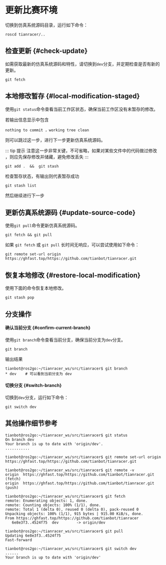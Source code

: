 # 更新比赛环境

切换到仿真系统源码目录，运行如下命令：
```shell
roscd tianracer/.. 
```

## 检查更新 {#check-update}

如需获取最新的仿真系统源码和特性，请切换到`dev`分支，并定期检查是否有新的更新。
```shell
git fetch
```

## 本地修改暂存 {#local-modification-staged}

使用`git status`命令查看当前工作区状态，确保当前工作区没有未暂存的修改。

若输出信息显示中包含

`nothing to commit ，working tree clean`

则可以跳过这一步，进行下一步更新仿真系统源码。

::: tip 提示
注意这一步非常关键，不可省略，如果对某些文件中的代码做过修改
，则应先保存修改并储藏，避免修改丢失
:::

```shell
git add .  &&  git stash
```
检查暂存状态，有输出则代表暂存成功
```shell
git stash list
```

然后继续进行下一步

## 更新仿真系统源码 {#update-source-code}

使用`git pull`命令更新仿真系统源码。
```shell
git fetch && git pull
```

如果 `git fetch` 或 `git pull` 长时间无响应，可以尝试使用如下命令：
```shell
git remote set-url origin https://ghfast.top/https://github.com/tianbot/tianracer.git
```

## 恢复本地修改 {#restore-local-modification}

使用下面的命令恢复本地修改。
```shell
git stash pop
```

## 分支操作

#### 确认当前分支 {#confirm-current-branch}

使用`git branch`命令查看当前分支，确保当前分支为`dev`分支。
   
```shell
git branch
````

输出结果

```shell
tianbot@ros2go:~/tianracer_ws/src/tianracer$ git branch
* dev    # 可以看到当前分支为 dev
```

#### 切换分支  {#switch-branch}

切换到`dev`分支，运行如下命令：
```shell
git switch dev
```

## 其他操作细节参考

```shell
tianbot@ros2go:~/tianracer_ws/src/tianracer$ git status
On branch dev
Your branch is up to date with 'origin/dev'.
...........

tianbot@ros2go:~/tianracer_ws/src/tianracer$ git remote set-url origin https://ghfast.top/https://github.com/tianbot/tianracer.git

tianbot@ros2go:~/tianracer_ws/src/tianracer$ git remote -v
origin  https://ghfast.top/https://github.com/tianbot/tianracer.git (fetch)
origin  https://ghfast.top/https://github.com/tianbot/tianracer.git (push)

tianbot@ros2go:~/tianracer_ws/src/tianracer$ git fetch
remote: Enumerating objects: 1, done.
remote: Counting objects: 100% (1/1), done.
remote: Total 1 (delta 0), reused 0 (delta 0), pack-reused 0
Unpacking objects: 100% (1/1), 915 bytes | 915.00 KiB/s, done.
From https://ghfast.top/https://github.com/tianbot/tianracer
   6e8e3f3..4524f75  dev        -> origin/dev
   
tianbot@ros2go:~/tianracer_ws/src/tianracer$ git pull
Updating 6e8e3f3..4524f75
Fast-forward

tianbot@ros2go:~/tianracer_ws/src/tianracer$ git switch dev
......
Your branch is up to date with 'origin/dev'
```
